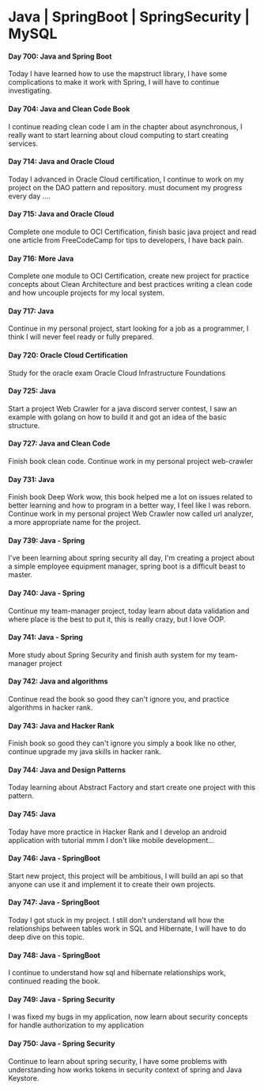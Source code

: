 # Java | SpringBoot | SpringSecurity | MySQL

#### Day 700: Java and Spring Boot

Today I have learned how to use the mapstruct library, I have some complications to make
it work with Spring, I will have to continue investigating.

#### Day 704: Java and Clean Code Book

I continue reading clean code I am in the chapter about asynchronous, I really want to
start learning about cloud computing to start creating services.

#### Day 714: Java and Oracle Cloud

Today I advanced in Oracle Cloud certification, I continue to work on my project on the
DAO pattern and repository. must document my progress every day ....

#### Day 715: Java and Oracle Cloud

Complete one module to OCI Certification, finish basic java project and read one article
from FreeCodeCamp for tips to developers, I have back pain.

#### Day 716: More Java

Complete one module to OCI Certification, create new project for practice concepts about
Clean Architecture and best practices writing a clean code and how uncouple projects for
my local system.

#### Day 717: Java

Continue in my personal project, start looking for a job as a programmer, I think I will
never feel ready or fully prepared.

#### Day 720: Oracle Cloud Certification

Study for the oracle exam Oracle Cloud Infrastructure Foundations

#### Day 725: Java

Start a project Web Crawler for a java discord server contest, I saw an example with
golang on how to build it and got an idea of the basic structure.

#### Day 727: Java and Clean Code

Finish book clean code. Continue work in my personal project web-crawler

#### Day 731: Java

Finish book Deep Work wow, this book helped me a lot on issues related to better learning
and how to program in a better way, I feel like I was reborn. Continue work in my personal
project Web Crawler now called url analyzer, a more appropriate name for the project.

#### Day 739: Java - Spring

I've been learning about spring security all day, I'm creating a project about a simple
employee equipment manager, spring boot is a difficult beast to master.

#### Day 740: Java - Spring

Continue my team-manager project, today learn about data validation and where place is the
best to put it, this is really crazy, but I love OOP.

#### Day 741: Java - Spring

More study about Spring Security and finish auth system for my team-manager project

#### Day 742: Java and algorithms

Continue read the book so good they can't ignore you, and practice algorithms in hacker
rank.

#### Day 743: Java and Hacker Rank

Finish book so good they can't ignore you simply a book like no other, continue upgrade my
java skills in hacker rank.

#### Day 744: Java and Design Patterns

Today learning about Abstract Factory and start create one project with this pattern.

#### Day 745: Java

Today have more practice in Hacker Rank and I develop an android application with tutorial
mmm I don't like mobile development...

#### Day 746: Java - SpringBoot
Start new project, this project will be ambitious, I will build an api so that anyone can use it and implement it to create their own projects.

#### Day 747: Java - SpringBoot
Today I got stuck in my project. I still don't understand wll how the relationships between tables work in SQL and Hibernate, I will have to do deep dive on this topic.

#### Day 748: Java - SpringBoot
I continue to understand how sql and hibernate relationships work, continued reading the book.

#### Day 749: Java - Spring Security
I was fixed my bugs in my application, now learn about security concepts for handle authorization to my application

#### Day 750: Java - Spring Security
Continue to learn about spring security, I have some problems with understanding how works tokens in security context of spring and Java Keystore.
